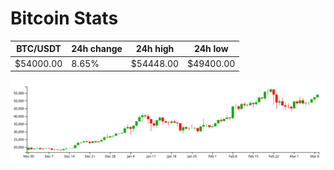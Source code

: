 # Bitcoin Stats

BTC/USDT|24h change|24h high|24h low|
|---|---|---|---|
|$54000.00|8.65%|$54448.00|$49400.00|

<img src="./chart.svg">
